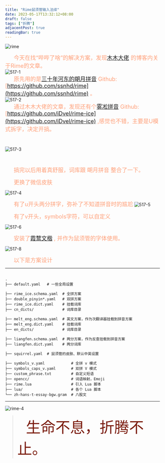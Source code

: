 ```yaml
---
title: "Rime鼠须管输入法续"
date: 2023-05-17T13:32:12+08:00
draft: false
tags: ["折腾"]
adjacentPost: true
readingBar: true
---
```

![rime](https://cdn.jsdelivr.net/gh/tosspi/mumu@main/uPic/rime.png)

&emsp;&emsp;<font size=4 color=#ffa07a>今天在找“哔哔了啥”的解决方案，发现[木木大佬](https://immmmm.com/) 的博客内关于Rime的文章。</font><br>
![517-1](https://cdn.jsdelivr.net/gh/tosspi/mumu@main/uPic/517-1.png) <br>
&emsp;&emsp;<font size=4 color=#ffa07a>原先用的是[三十年河东的朙月拼音](https://ssnhd.com/2022/01/06/rime/) Github: [https://github.com/ssnhd/rime](https://github.com/ssnhd/rime) 。</font><br>
![517-2](https://cdn.jsdelivr.net/gh/tosspi/mumu@main/uPic/517-2.png)
<br>
&emsp;&emsp;<font size=4 color=#ffa07a>通过木木大佬的文章，发现还有个[雾凇拼音](https://dvel.me/posts/rime-ice/) Github: [https://github.com/iDvel/rime-ice](https://github.com/iDvel/rime-ice) ,感觉也不错，主要是U模式拆字，决定开搞。</font>


<br> 

![517-3](https://cdn.jsdelivr.net/gh/tosspi/mumu@main/uPic/517-3.png)

<br>


&emsp;&emsp;<font size=4 color=#ffa07a>搞完以后用着真舒服，词库跟 朙月拼音 整合了一下。</font>

&emsp;&emsp;<font size=4 color=#ffa07a>更换了微信皮肤</font>

![517-4](https://cdn.jsdelivr.net/gh/tosspi/mumu@main/uPic/517-4.png)

&emsp;&emsp;<font size=4 color=#ffa07a>有了u开头两分拼字，弥补了不知道拼音时的尴尬</font>
![517-5](https://cdn.jsdelivr.net/gh/tosspi/mumu@main/uPic/517-5.png)

&emsp;&emsp;<font size=4 color=#ffa07a>有了v开头，symbols字符，可以自定义</font>

![517-6](https://cdn.jsdelivr.net/gh/tosspi/mumu@main/uPic/517-6.png)

&emsp;&emsp;<font size=4 color=#ffa07a>安装了[霞鹜文楷](https://github.com/lxgw/LxgwWenKai) , 并作为鼠须管的字体使用。</font>

![517-8](https://cdn.jsdelivr.net/gh/tosspi/mumu@main/uPic/517-8.png)

&emsp;&emsp;<font size=4 color=#ffa07a>以下是方案设计</font>
***
```

.
├── default.yaml   # 一些全局设置

├── rime_ice.schema.yaml  # 全拼方案
├── double_pinyin*.yaml   # 双拼方案
├── rime_ice.dict.yaml    # 挂载词库
├── cn_dicts/             # 词库目录

├── melt_eng.schema.yaml  # 英文方案，作为次翻译器挂载到拼音方案
├── melt_eng.dict.yaml    # 挂载词库
├── en_dicts/             # 词库目录

├── liangfen.schema.yaml  # 两分方案，作为反查挂载到拼音方案
├── liangfen.dict.yaml    # 两分词库

├── squirrel.yaml  # 鼠须管的皮肤、默认中英设置

├── symbols_v.yaml            # 全拼 v 模式
├── symbols_caps_v.yaml       # 双拼 V 模式
├── custom_phrase.txt         # 自定义短语
├── opencc/                   # 词语映射，Emoji
├── rime.lua                  # 引入 Lua 脚本
├── lua/                      # 各个 Lua 脚本
└── zh-hans-t-essay-bgw.gram  # 八股文
```
***


![rime-4](https://cdn.jsdelivr.net/gh/tosspi/mumu@main/uPic/rime-4.png)

>&emsp;&emsp;<font size=9 color=#7a1b0c>生命不息，折腾不止。</font>